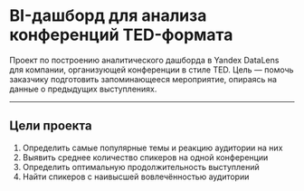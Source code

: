 # BI-дашборд для анализа конференций TED-формата

Проект по построению аналитического дашборда в Yandex DataLens для компании, организующей конференции в стиле TED. Цель — помочь заказчику подготовить запоминающееся мероприятие, опираясь на данные о предыдущих выступлениях.

---

## Цели проекта

1. Определить самые популярные темы и реакцию аудитории на них
2. Выявить среднее количество спикеров на одной конференции
3. Определить оптимальную продолжительность выступлений
4. Найти спикеров с наивысшей вовлечённостью аудитории

